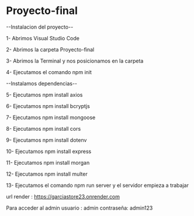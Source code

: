 # Proyecto-final

--Instalacion del proyecto--

1- Abrimos Visual Studio Code

2- Abrimos la carpeta Proyecto-final

3- Abrimos la Terminal y nos posicionamos en la carpeta

4- Ejecutamos el comando npm init

--Instalamos dependencias--

5- Ejecutamos npm install axios

6- Ejecutamos npm install bcryptjs

7- Ejecutamos npm install mongoose

8- Ejecutamos npm install cors

9- Ejecutamos npm install dotenv

10- Ejecutamos npm install express

11- Ejecutamos npm install morgan

12- Ejecutamos npm install multer

13- Ejecutamos el comando npm run server y el servidor empieza a trabajar


url render : https://garciastore23.onrender.com

Para acceder al admin 
usuario : admin
contraseña: admin123
